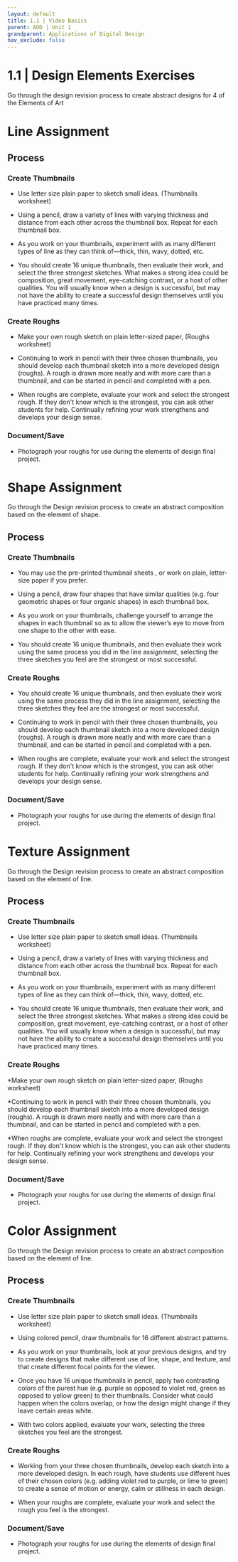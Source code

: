 ```yaml
---
layout: default
title: 1.1 | Video Basics
parent: ADD | Unit 1
grandparent: Applications of Digital Design
nav_exclude: false
---
```

# 1.1 | Design Elements Exercises

Go through the design revision process to create abstract designs for 4 of the Elements of Art

# Line Assignment

## Process

### Create Thumbnails

* Use letter size plain paper to sketch small ideas. (Thumbnails worksheet)

* Using a pencil, draw a variety of lines with varying thickness and distance from each other across the thumbnail box. Repeat for each thumbnail box. 

* As you work on your thumbnails, experiment with as many different types of line as they can think of—thick, thin, wavy, dotted, etc.

* You should create 16 unique thumbnails, then evaluate their work, and select the three strongest sketches. What makes a strong idea could be composition, great movement, eye-catching contrast, or a host of other qualities. You will usually know when a design is successful, but may not have the ability to create a successful design themselves until you have practiced many times.

### Create Roughs

* Make your own rough sketch on plain letter-sized paper, (Roughs worksheet)

* Continuing to work in pencil with their three chosen thumbnails, you should develop each thumbnail sketch into a more developed design (roughs). A rough is drawn more neatly and with more care than a thumbnail, and can be started in pencil and completed with a pen.

* When roughs are complete, evaluate your work and select the strongest rough. If they don't know which is the strongest, you can ask other students for help. Continually refining your work strengthens and develops your design sense.

### Document/Save

* Photograph your roughs for use during the elements of design final project.

# Shape Assignment

Go through the Design revision process to create an abstract composition based on the element of shape. 

## Process

### Create Thumbnails

* You may use the pre-printed thumbnail sheets , or work on plain, letter-size paper if you prefer.

* Using a pencil, draw four shapes that have similar qualities (e.g. four geometric shapes or four organic shapes) in each thumbnail box.

* As you work on your thumbnails, challenge yourself to arrange the shapes in each thumbnail so as to allow the viewer’s eye to move from one shape to the other with ease.

* You should create 16 unique thumbnails, and then evaluate their work using the same process you did in the line assignment, selecting the three sketches you feel are the strongest or most successful.

### Create Roughs

* You should create 16 unique thumbnails, and then evaluate their work using the same process they did in the line assignment, selecting the three sketches they feel are the strongest or most successful.
 
* Continuing to work in pencil with their three chosen thumbnails, you should develop each thumbnail sketch into a more developed design (roughs). A rough is drawn more neatly and with more care than a thumbnail, and can be started in pencil and completed with a pen.

* When roughs are complete, evaluate your work and select the strongest rough. If they don't know which is the strongest, you can ask other students for help. Continually refining your work strengthens and develops your design sense.

### Document/Save

* Photograph your roughs for use during the elements of design final project.

# Texture Assignment

Go through the Design revision process to create an abstract composition based on the element of line. 


## Process

### Create Thumbnails

* Use letter size plain paper to sketch small ideas. (Thumbnails worksheet)

* Using a pencil, draw a variety of lines with varying thickness and distance from each other across the thumbnail box. Repeat for each thumbnail box. 

* As you work on your thumbnails, experiment with as many different types of line as they can think of—thick, thin, wavy, dotted, etc.

* You should create 16 unique thumbnails, then evaluate their work, and select the three strongest sketches. What makes a strong idea could be composition, great movement, eye-catching contrast, or a host of other qualities. You will usually know when a design is successful, but may not have the ability to create a successful design themselves until you have practiced many times.

### Create Roughs

*Make your own rough sketch on plain letter-sized paper, (Roughs worksheet)

*Continuing to work in pencil with their three chosen thumbnails, you should develop each thumbnail sketch into a more developed design (roughs). A rough is drawn more neatly and with more care than a thumbnail, and can be started in pencil and completed with a pen.

*When roughs are complete, evaluate your work and select the strongest rough. If they don't know which is the strongest, you can ask other students for help. Continually refining your work strengthens and develops your design sense.

### Document/Save

* Photograph your roughs for use during the elements of design final project.

# Color Assignment

Go through the Design revision process to create an abstract composition based on the element of line.

## Process

### Create Thumbnails

* Use letter size plain paper to sketch small ideas. (Thumbnails worksheet)

*  Using colored pencil, draw thumbnails for 16 different abstract patterns.

* As you work on your thumbnails, look at your previous designs, and try to create designs that make different use of line, shape, and texture, and that create different focal points for the viewer.

*  Once you have 16 unique thumbnails in pencil, apply two contrasting colors of the purest hue (e.g. purple as opposed to violet red, green as opposed to yellow green) to their thumbnails. Consider what could happen when the colors overlap, or how the design might change if they leave certain areas white.

* With two colors applied, evaluate your work, selecting the three sketches you feel are the strongest.

### Create Roughs

* Working from your three chosen thumbnails, develop each sketch into a more developed design. In each rough, have students use different hues of their chosen colors (e.g. adding violet red to purple, or lime to green) to create a sense of motion or energy, calm or stillness in each design.

* When your roughs are complete, evaluate your work and select the rough you feel is the strongest.

### Document/Save

* Photograph your roughs for use during the elements of design final project.</text>
    